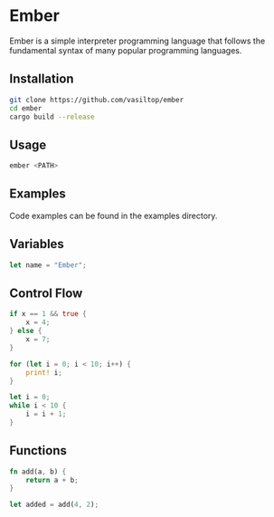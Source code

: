 # Ember

Ember is a simple interpreter programming language that follows the fundamental syntax of many popular programming languages.

## Installation

```bash
git clone https://github.com/vasiltop/ember
cd ember
cargo build --release
```

## Usage

```bash
ember <PATH>
```

## Examples

Code examples can be found in the examples directory.

## Variables

```rust
let name = "Ember";
```

## Control Flow

```rust
if x == 1 && true {
    x = 4;
} else {
    x = 7;
}

for (let i = 0; i < 10; i++) {
    print! i;
}

let i = 0;
while i < 10 {
    i = i + 1;
}
```

## Functions

```rust
fn add(a, b) {
    return a + b;
}

let added = add(4, 2);
```
